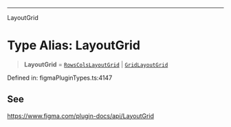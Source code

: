 ---

LayoutGrid

# Type Alias: LayoutGrid

> **LayoutGrid** = [`RowsColsLayoutGrid`](../interfaces/RowsColsLayoutGrid.md) \| [`GridLayoutGrid`](../interfaces/GridLayoutGrid.md)

Defined in: figmaPluginTypes.ts:4147

## See

https://www.figma.com/plugin-docs/api/LayoutGrid

